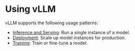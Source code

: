 # Using vLLM

vLLM supports the following usage patterns:

- [Inference and Serving](../serving/offline_inference.md): Run a single instance of a model.
- [Deployment](../deployment/docker.md): Scale up model instances for production.
- [Training](../training/rlhf.md): Train or fine-tune a model.

